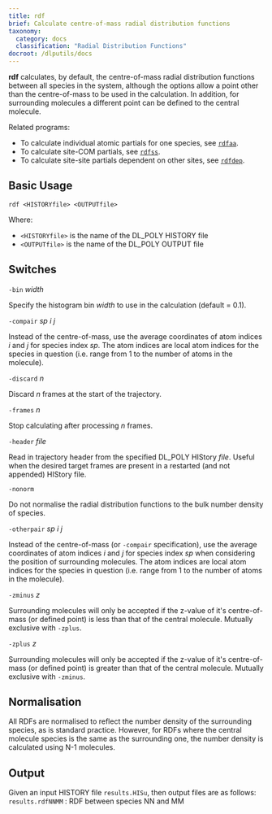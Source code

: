 ```yaml
---
title: rdf
brief: Calculate centre-of-mass radial distribution functions
taxonomy:
  category: docs
  classification: "Radial Distribution Functions"
docroot: /dlputils/docs
---
```


**rdf** calculates, by default, the centre-of-mass radial distribution functions between all species in the system, although the options allow a point other than the centre-of-mass to be used in the calculation. In addition, for surrounding molecules a different point can be defined to the central molecule.

Related programs:
+ To calculate individual atomic partials for one species, see [`rdfaa`](rdfaa).
+ To calculate site-COM partials, see [`rdfss`](rdfss).
+ To calculate site-site partials dependent on other sites, see [`rdfdep`](rdfdep).

## Basic Usage

```
rdf <HISTORYfile> <OUTPUTfile>
```

Where:
+ `<HISTORYfile>` is the name of the DL_POLY HISTORY file
+ `<OUTPUTfile>` is the name of the DL_POLY OUTPUT file

## Switches

`-bin` _width_

Specify the histogram bin _width_ to use in the calculation (default = 0.1).

`-compair` _sp_ _i_ _j_

Instead of the centre-of-mass, use the average coordinates of atom indices _i_ and _j_ for species index _sp_. The atom indices are local atom indices for the species in question (i.e. range from 1 to the number of atoms in the molecule).

`-discard` _n_

Discard _n_ frames at the start of the trajectory.

`-frames` _n_

Stop calculating after processing _n_ frames.

`-header` _file_

Read in trajectory header from the specified DL_POLY HIStory _file_. Useful when the desired target frames are present in a restarted (and not appended) HIStory file.

`-nonorm`

Do not normalise the radial distribution functions to the bulk number density of species.

`-otherpair` _sp_ _i_ _j_

Instead of the centre-of-mass (or `-compair` specification), use the average coordinates of atom indices _i_ and _j_ for species index _sp_ when considering the position of surrounding molecules. The atom indices are local atom indices for the species in question (i.e. range from 1 to the number of atoms in the molecule).


`-zminus` _z_

Surrounding molecules will only be accepted if the z-value of it's centre-of-mass (or defined point) is less than that of the central molecule. Mutually exclusive with `-zplus`.


`-zplus` _z_

Surrounding molecules will only be accepted if the z-value of it's centre-of-mass (or defined point) is greater than that of the central molecule. Mutually exclusive with `-zminus`.


## Normalisation

All RDFs are normalised to reflect the number density of the surrounding species, as is standard practice. However, for RDFs where the central molecule species is the same as the surrounding one, the number density is calculated using N-1 molecules.

## Output

Given an input HISTORY file `results.HISu`, then output files are as follows:
`results.rdfNNMM` : RDF between species NN and MM


